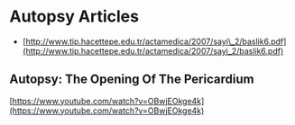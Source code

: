 # Autopsy Articles

* [http://www.tip.hacettepe.edu.tr/actamedica/2007/sayi\_2/baslik6.pdf](http://www.tip.hacettepe.edu.tr/actamedica/2007/sayi_2/baslik6.pdf)

## Autopsy: The Opening Of The Pericardium

[https://www.youtube.com/watch?v=OBwjEOkge4k](https://www.youtube.com/watch?v=OBwjEOkge4k)

